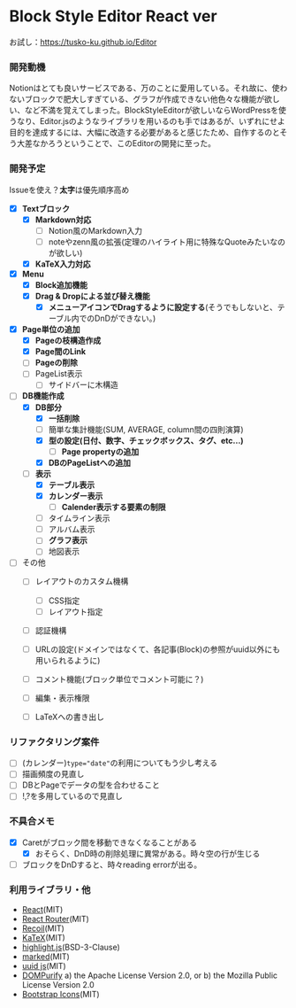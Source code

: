 # Block Style Editor React ver
お試し：https://tusko-ku.github.io/Editor

### 開発動機
Notionはとても良いサービスである、万のことに愛用している。それ故に、使わないブロックで肥大しすぎている、グラフが作成できない他色々な機能が欲しい、など不満を覚えてしまった。BlockStyleEditorが欲しいならWordPressを使うなり、Editor.jsのようなライブラリを用いるのも手ではあるが、いずれにせよ目的を達成するには、大幅に改造する必要があると感じたため、自作するのとそう大差なかろうということで、このEditorの開発に至った。
　
### 開発予定
Issueを使え？**太字**は優先順序高め
- [x] **Textブロック**
  - [x] **Markdown対応**
    - [ ] Notion風のMarkdown入力
    - [ ] noteやzenn風の拡張(定理のハイライト用に特殊なQuoteみたいなのが欲しい)
  - [x] **KaTeX入力対応**
- [x] **Menu**
  - [x] **Block追加機能**
  - [x] **Drag & Dropによる並び替え機能**
    - [x] **メニューアイコンでDragするように設定する**(そうでもしないと、テーブル内でのDnDができない。)
- [x] **Page単位の追加**
  - [x] **Pageの枝構造作成**
  - [x] **Page間のLink**
  - [ ] **Pageの削除**
  - [ ] PageList表示
    - [ ] サイドバーに木構造
- [ ] **DB機能作成**
  - [x] **DB部分**
    - [x] **一括削除**
    - [ ] 簡単な集計機能(SUM, AVERAGE, column間の四則演算)
    - [x] **型の設定(日付、数字、チェックボックス、タグ、etc...)**
      - [ ] **Page propertyの追加**
    - [x] **DBのPageListへの追加**
  - [ ] **表示**
    - [x] **テーブル表示**
    - [x] **カレンダー表示**
      - [ ] **Calender表示する要素の制限**
    - [ ] タイムライン表示
    - [ ] アルバム表示
    - [ ] **グラフ表示**
    - [ ] 地図表示
- [ ] その他
  - [ ] レイアウトのカスタム機構
    - [ ] CSS指定
    - [ ] レイアウト指定
  - [ ] 認証機構
  - [ ] URLの設定(ドメインではなくて、各記事(Block)の参照がuuid以外にも用いられるように)
  - [ ] コメント機能(ブロック単位でコメント可能に？)
  - [ ] 編集・表示権限
  - [ ] LaTeXへの書き出し


### リファクタリング案件
- [ ] (カレンダー)`type="date"`の利用についてもう少し考える
- [ ] 描画頻度の見直し
- [ ] DBとPageでデータの型を合わせること
- [ ] !,?を多用しているので見直し

### 不具合メモ
- [x] Caretがブロック間を移動できなくなることがある
  - [x] おそらく、DnD時の削除処理に異常がある。時々空の行が生じる
- [ ] ブロックをDnDすると、時々reading errorが出る。

### 利用ライブラリ・他
- [React](https://ja.reactjs.org/)(MIT)
- [React Router](https://reactrouter.com/)(MIT)
- [Recoil](https://recoiljs.org/)(MIT)
- [KaTeX](https://katex.org/)(MIT)
- [highlight.js](https://highlightjs.org/)(BSD-3-Clause)
- [marked](https://github.com/markedjs/marked)(MIT)
- [uuid js](https://github.com/uuidjs/uuid)(MIT)
- [DOMPurify](https://github.com/cure53/DOMPurify)
  a) the Apache License Version 2.0, or
  b) the Mozilla Public License Version 2.0
- [Bootstrap Icons](https://icons.getbootstrap.com/)(MIT)